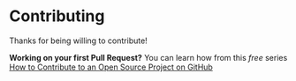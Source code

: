 # Contributing

Thanks for being willing to contribute!

**Working on your first Pull Request?** You can learn how from this _free_
series [How to Contribute to an Open Source Project on GitHub](https://egghead.io/courses/how-to-contribute-to-an-open-source-project-on-github)

